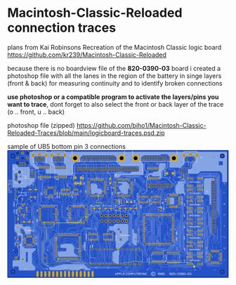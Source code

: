 # Macintosh-Classic-Reloaded connection traces

plans from Kai Robinsons Recreation of the Macintosh Classic logic board
https://github.com/kr239/Macintosh-Classic-Reloaded

because there is no boardview file of the **820-0390-03** board i created a photoshop file with all the lanes in the region of the battery in singe layers (front & back) for measuring continuity and to identify broken connections

**use photoshop or a compatible program to activate the layers/pins you want to trace**, dont forget to also select the front or back layer of the trace (o .. front, u .. back)

photoshop file (zipped)
https://github.com/biho1/Macintosh-Classic-Reloaded-Traces/blob/main/logicboard-traces.psd.zip

sample of UB5 bottom pin 3 connections
![sample of UB5 bottom pin 3 connections](/sample-of-UB5-bottom-pin-3-connections.jpg)

